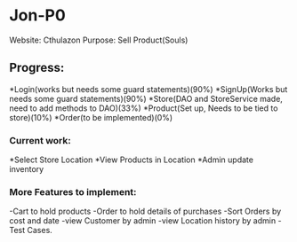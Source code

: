 # Jon-P0

Website: Cthulazon
Purpose: Sell Product(Souls)

## Progress:

*Login(works but needs some guard statements)(90%)
*SignUp(Works but needs some guard statements)(90%)
*Store(DAO and StoreService made, need to add methods to DAO)(33%)
*Product(Set up, Needs to be tied to store)(10%)
*Order(to be implemented)(0%)

### Current work:
*Select Store Location
*View Products in Location
*Admin update inventory

### More Features to implement:
-Cart to hold products
-Order to hold details of purchases
-Sort Orders by cost and date
-view Customer by admin
-view Location history by admin
-Test Cases.

